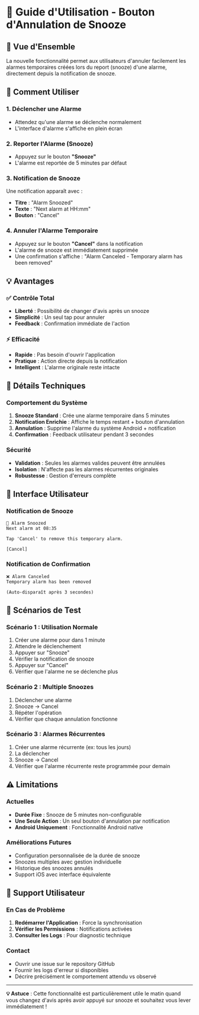 # 🔔 Guide d'Utilisation - Bouton d'Annulation de Snooze

## 📖 Vue d'Ensemble

La nouvelle fonctionnalité permet aux utilisateurs d'annuler facilement les alarmes temporaires créées lors du report (snooze) d'une alarme, directement depuis la notification de snooze.

## 🚀 Comment Utiliser

### 1. Déclencher une Alarme

- Attendez qu'une alarme se déclenche normalement
- L'interface d'alarme s'affiche en plein écran

### 2. Reporter l'Alarme (Snooze)

- Appuyez sur le bouton **"Snooze"**
- L'alarme est reportée de 5 minutes par défaut

### 3. Notification de Snooze

Une notification apparaît avec :

- **Titre** : "Alarm Snoozed"
- **Texte** : "Next alarm at HH:mm"
- **Bouton** : "Cancel"

### 4. Annuler l'Alarme Temporaire

- Appuyez sur le bouton **"Cancel"** dans la notification
- L'alarme de snooze est immédiatement supprimée
- Une confirmation s'affiche : "Alarm Canceled - Temporary alarm has been removed"

## 💡 Avantages

### ✅ Contrôle Total

- **Liberté** : Possibilité de changer d'avis après un snooze
- **Simplicité** : Un seul tap pour annuler
- **Feedback** : Confirmation immédiate de l'action

### ⚡ Efficacité

- **Rapide** : Pas besoin d'ouvrir l'application
- **Pratique** : Action directe depuis la notification
- **Intelligent** : L'alarme originale reste intacte

## 🔧 Détails Techniques

### Comportement du Système

1. **Snooze Standard** : Crée une alarme temporaire dans 5 minutes
2. **Notification Enrichie** : Affiche le temps restant + bouton d'annulation
3. **Annulation** : Supprime l'alarme du système Android + notification
4. **Confirmation** : Feedback utilisateur pendant 3 secondes

### Sécurité

- **Validation** : Seules les alarmes valides peuvent être annulées
- **Isolation** : N'affecte pas les alarmes récurrentes originales
- **Robustesse** : Gestion d'erreurs complète

## 📱 Interface Utilisateur

### Notification de Snooze

```
🔔 Alarm Snoozed
Next alarm at 08:35

Tap 'Cancel' to remove this temporary alarm.

[Cancel]
```

### Notification de Confirmation

```
❌ Alarm Canceled
Temporary alarm has been removed

(Auto-disparaît après 3 secondes)
```

## 🧪 Scénarios de Test

### Scénario 1 : Utilisation Normale

1. Créer une alarme pour dans 1 minute
2. Attendre le déclenchement
3. Appuyer sur "Snooze"
4. Vérifier la notification de snooze
5. Appuyer sur "Cancel"
6. Vérifier que l'alarme ne se déclenche plus

### Scénario 2 : Multiple Snoozes

1. Déclencher une alarme
2. Snooze → Cancel
3. Répéter l'opération
4. Vérifier que chaque annulation fonctionne

### Scénario 3 : Alarmes Récurrentes

1. Créer une alarme récurrente (ex: tous les jours)
2. La déclencher
3. Snooze → Cancel
4. Vérifier que l'alarme récurrente reste programmée pour demain

## ⚠️ Limitations

### Actuelles

- **Durée Fixe** : Snooze de 5 minutes non-configurable
- **Une Seule Action** : Un seul bouton d'annulation par notification
- **Android Uniquement** : Fonctionnalité Android native

### Améliorations Futures

- Configuration personnalisée de la durée de snooze
- Snoozes multiples avec gestion individuelle
- Historique des snoozes annulés
- Support iOS avec interface équivalente

## 🤝 Support Utilisateur

### En Cas de Problème

1. **Redémarrer l'Application** : Force la synchronisation
2. **Vérifier les Permissions** : Notifications activées
3. **Consulter les Logs** : Pour diagnostic technique

### Contact

- Ouvrir une issue sur le repository GitHub
- Fournir les logs d'erreur si disponibles
- Décrire précisément le comportement attendu vs observé

---

**💡 Astuce** : Cette fonctionnalité est particulièrement utile le matin quand vous changez d'avis après avoir appuyé sur snooze et souhaitez vous lever immédiatement !
